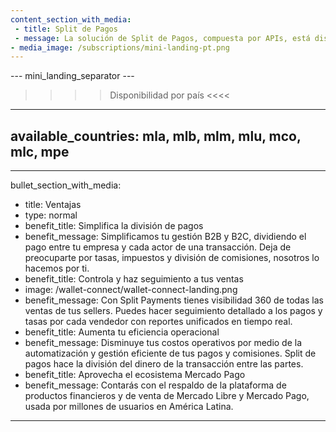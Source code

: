 ```yaml
---
content_section_with_media: 
 - title: Split de Pagos
 - message: La solución de Split de Pagos, compuesta por APIs, está diseñada para proporcionar servicios de Proveedor de Servicios de Pago (PSP) a vendedores en modelos de marketplace. Los marketplaces son plataformas de comercio electrónico que conectan vendedores y compradores, ofreciendo un entorno unificado para ventas en línea, ampliando el alcance y la conversión. Además de estructurar transacciones, algunos marketplaces gestionan aspectos como la disposición de productos, métodos de pago y envío, optimizando las ventas y simplificando la gestión comercial.
- media_image: /subscriptions/mini-landing-pt.png
---
```


--- mini_landing_separator ---

>>>> Disponibilidad por país <<<<
---
available_countries: mla, mlb, mlm, mlu, mco, mlc, mpe
---

---
bullet_section_with_media: 
 - title: Ventajas
 - type: normal
 - benefit_title: Simplifica la división de pagos
 - benefit_message: Simplificamos tu gestión B2B y B2C, dividiendo el pago entre tu empresa y cada actor de una transacción. Deja de preocuparte por tasas, impuestos y división de comisiones, nosotros lo hacemos por ti.
 - benefit_title: Controla y haz seguimiento a tus ventas
 - image: /wallet-connect/wallet-connect-landing.png
 - benefit_message: Con Split Payments tienes visibilidad 360 de todas las ventas de tus sellers. Puedes hacer seguimiento detallado a los pagos y tasas por cada vendedor con reportes unificados en tiempo real.
 - benefit_title: Aumenta tu eficiencia operacional
 - benefit_message: Disminuye tus costos operativos por medio de la automatización y gestión eficiente de tus pagos y comisiones. Split de pagos hace la división del dinero de la transacción entre las partes.
- benefit_title: Aprovecha el ecosistema Mercado Pago
 - benefit_message: Contarás con el respaldo de la plataforma de productos financieros y de venta de Mercado Libre y Mercado Pago, usada por millones de usuarios en América Latina.
---
